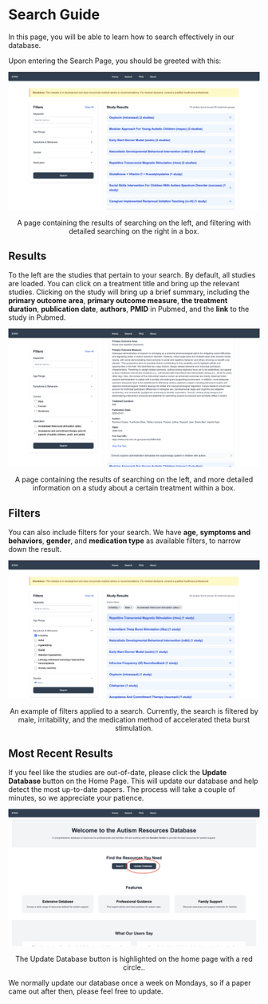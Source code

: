 # Search Guide

In this page, you will be able to learn how to search effectively in our database.

Upon entering the Search Page, you should be greeted with this:

![Alt Text](images/search_page.png)

<figure style="max-width:120%; margin:auto;">
  <figcaption style="text-align:center;">A page containing the results of searching on the left, and filtering with detailed searching on the right in a box.</figcaption>
</figure>

## Results

To the left are the studies that pertain to your search. By default, all studies are loaded. You can click on a treatment title and bring up the relevant studies. Clicking on the study will bring up a brief summary, including the **primary outcome area**, **primary outcome measure**, **the treatment duration**, **publication date**, **authors**, **PMID** in Pubmed, and the **link** to the study in Pubmed.

![Alt Text](images/search_results.png)

<figure style="max-width:120%; margin:auto;">
  <figcaption style="text-align:center;">A page containing the results of searching on the left, and more detailed information on a study about a certain treatment within a box.</figcaption>
</figure>

## Filters

You can also include filters for your search. We have **age**, **symptoms and behaviors**, **gender**, and **medication type** as available filters, to narrow down the result.

![Alt Text](images/search_filter.png)

<figure style="max-width:120%; margin:auto;">
  <figcaption style="text-align:center;">An example of filters applied to a search. Currently, the search is filtered by male, irritability, and the medication method of accelerated theta burst stimulation.</figcaption>
</figure>

## Most Recent Results

If you feel like the studies are out-of-date, please click the **Update Database** button on the Home Page. This will update our database and help detect the most up-to-date papers. The process will take a couple of minutes, so we appreciate your patience.

![Alt Text](images/update_database.png)

<figure style="max-width:120%; margin:auto;">
  <figcaption style="text-align:center;">The Update Database button is highlighted on the home page with a red circle..</figcaption>
</figure>

We normally update our database once a week on Mondays, so if a paper came out after then, please feel free to update.
